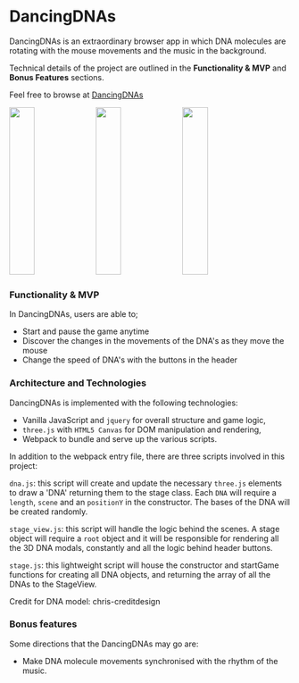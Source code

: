 [dancingdnaslive]: https://elifsezgin.github.io/DancingDNAs/
# DancingDNAs

DancingDNAs is an extraordinary browser app in which DNA molecules are rotating with the mouse movements and the music in the background.

Technical details of the project are outlined in the **Functionality & MVP** and **Bonus Features** sections.

Feel free to browse at [DancingDNAs][dancingdnaslive]

<img src='http://res.cloudinary.com/datsbxfvs/image/upload/v1485510548/Screen_Shot_2017-01-27_at_1.18.15_AM_bipypb.png' width='30%' height='300px'/>
<img src='http://res.cloudinary.com/datsbxfvs/image/upload/v1485510544/Screen_Shot_2017-01-27_at_1.16.46_AM_gebzzx.png' width='30%' height='300px'/>
<img src='http://res.cloudinary.com/datsbxfvs/image/upload/v1485510544/Screen_Shot_2017-01-27_at_1.17.47_AM_zgnpxd.png' width='30%' height='300px'/>

### Functionality & MVP  

In DancingDNAs, users are able to;

- Start and pause the game anytime
- Discover the changes in the movements of the DNA's as they move the mouse
- Change the speed of DNA's with the buttons in the header

### Architecture and Technologies

DancingDNAs is implemented with the following technologies:

- Vanilla JavaScript and `jquery` for overall structure and game logic,
- `three.js` with `HTML5 Canvas` for DOM manipulation and rendering,
- Webpack to bundle and serve up the various scripts.

In addition to the webpack entry file, there are three scripts involved in this project:

`dna.js`: this script will create and update the necessary `three.js` elements to draw a 'DNA' returning them to the stage class. Each `DNA` will require a `length`, `scene` and an `positionY` in the constructor. The bases of the DNA will be created randomly.

`stage_view.js`: this script will handle the logic behind the scenes. A stage object will require a `root` object and it will be responsible for rendering all the 3D DNA modals, constantly and all the logic behind header buttons.

`stage.js`: this lightweight script will house the constructor and startGame functions for creating all DNA objects, and returning the array of all the DNAs to the StageView.

Credit for DNA model: chris-creditdesign

### Bonus features

Some directions that the DancingDNAs may go are:

- Make DNA molecule movements synchronised with the rhythm of the music.

